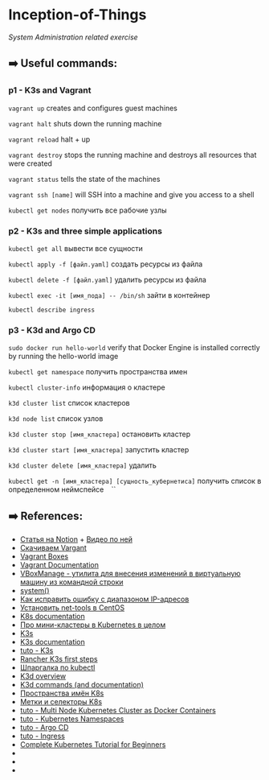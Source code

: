 # Inception-of-Things
_System Administration related exercise_
## ➡️ Useful commands:
### p1 - K3s and Vagrant
`vagrant up` creates and configures guest machines

`vagrant halt` shuts down the running machine

`vagrant reload`  halt + up

`vagrant destroy` stops the running machine and destroys all resources that were created

`vagrant status` tells the state of the machines

`vagrant ssh [name]` will SSH into a machine and give you access to a shell

`kubectl get nodes` получить все рабочие узлы

### p2 - K3s and three simple applications
`kubectl get all` вывести все сущности

`kubectl apply -f [файл.yaml]` создать ресурсы из файла

`kubectl delete -f [файл.yaml]` удалить ресурсы из файла

`kubectl exec -it [имя_пода] -- /bin/sh` зайти в контейнер

`kubectl describe ingress`

### p3 - K3d and Argo CD
`sudo docker run hello-world` verify that Docker Engine is installed correctly by running the hello-world image

`kubectl get namespace` получить пространства имен

`kubectl cluster-info` информация о кластере

`k3d cluster list` список кластеров

`k3d node list` список узлов

`k3d cluster stop [имя_кластера]` остановить кластер 

`k3d cluster start [имя_кластера]` запустить кластер

`k3d cluster delete [имя_кластера]` удалить

`kubectl get -n [имя_кластера] [сущность_кубернетиса]` получить список в определенном неймспейсе
``
``
``

## ➡️ References:

- [Cтатья на Notion](https://zigzag-talon-29c.notion.site/Vagrant-a569198bd62e462daa9fd1dc09db0d97) + [Видео по ней](https://www.youtube.com/watch?v=0HVukklzCQg)
- [Скачиваем Vargant](https://www.vagrantup.com/downloads)
- [Vagrant Boxes](https://app.vagrantup.com/boxes/search)
- [Vagrant Documentation](https://www.vagrantup.com/docs)
- [VBoxManage - утилита для внесения изменений в виртуальную машину из командной строки](https://docs.oracle.com/en/virtualization/virtualbox/6.0/user/vboxmanage-modifyvm.html)
- [system()](https://ruby-doc.org/core-2.2.2/Kernel.html#method-i-system)
- [Как исправить ошибку с диапазоном IP-адресов](https://www.virtualbox.org/manual/ch06.html#network_hostonly)
- [Установить net-tools в CentOS](https://www.itzgeek.com/how-tos/linux/centos-how-tos/ifconfig-command-not-found-on-centos-8-rhel-8-quick-fix.html)
- [K8s documentation](https://kubernetes.io/ru/docs/home/)
- [Про мини-кластеры в Kubernetes в целом](https://habr.com/ru/company/flant/blog/572188/)
- [K3s](https://k3s.io/)
- [K3s documentation](https://rancher.com/docs/k3s/latest/en/)
- [tuto - K3s](https://www.youtube.com/watch?v=1hwGdey7iUU)
- [Rancher K3s first steps](https://gitlab.com/cloud-versity/rancher-k3s-first-steps)
- [Шпаргалка по kubectl](https://kubernetes.io/ru/docs/reference/kubectl/cheatsheet/)
- [K3d overview](https://k3d.io/v5.4.2/)
- [K3d commands (and documentation)](https://k3d.io/v5.0.0/usage/commands/k3d/)
- [Пространства имён K8s](https://kubernetes.io/ru/docs/concepts/overview/working-with-objects/namespaces/)
- [Метки и селекторы K8s](https://kubernetes.io/ru/docs/concepts/overview/working-with-objects/labels/)
- [tuto -  Multi Node Kubernetes Cluster as Docker Containers](https://www.youtube.com/watch?v=Zq20HguI_SA)
- [tuto - Kubernetes Namespaces](https://www.youtube.com/watch?v=K3jNo4z5Jx8)
- [tuto - Argo CD](https://www.youtube.com/watch?v=MeU5_k9ssrs)
- [tuto - Ingress](https://www.youtube.com/watch?v=80Ew_fsV4rM)
- [Complete Kubernetes Tutorial for Beginners](https://www.youtube.com/playlist?list=PLy7NrYWoggjziYQIDorlXjTvvwweTYoNC)
- []()
- []()
- []()

